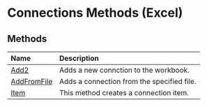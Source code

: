 
# Connections Methods (Excel)

## Methods



|**Name**|**Description**|
|:-----|:-----|
| [Add2](2dff072d-b250-e052-64d7-f75a4746a23f.md)|Adds a new connction to the workbook.|
| [AddFromFile](24b13d14-6e5e-ee76-d4a9-79441647a803.md)|Adds a connection from the specified file.|
| [Item](b3739d85-7677-0afe-b81a-1b9987cfb903.md)|This method creates a connection item.|
